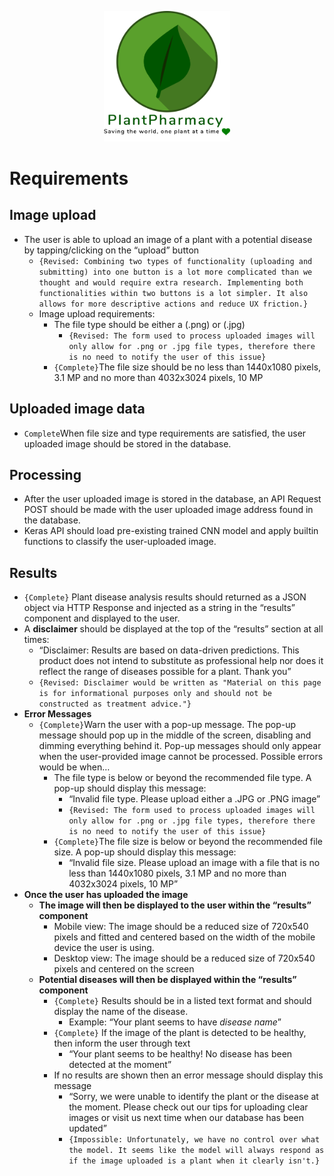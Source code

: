 <p align="center">
    <img src="../PPorg/Images/logo.png" width="40%">
</p>

# Requirements

## Image upload
- The user is able to upload an image of a plant with a potential disease by tapping/clicking on the “upload” button
    - ``{Revised: Combining two types of functionality (uploading and submitting) into one button is a lot more complicated than we thought and would require extra research. Implementing both functionalities within two buttons is a lot simpler. It also allows for more descriptive actions and reduce UX friction.}``
    - Image upload requirements:
        - The file type should be either a (.png) or (.jpg)
            - ``{Revised: The form used to process uploaded images will only allow for .png or .jpg file types, therefore there is no need to notify the user of this issue}``
        - ``{Complete}``The file size should be no less than 1440x1080 pixels, 3.1 MP and no more than 4032x3024 pixels, 10 MP

## Uploaded image data
- ``Complete``When file size and type requirements are satisfied, the user uploaded image should be stored in the database.

## Processing
- After the user uploaded image is stored in the database,  an API Request POST should be made with the user uploaded image address found in the database.
- Keras API should load pre-existing trained CNN model and apply builtin functions to classify the user-uploaded image.

## Results
- ``{Complete}`` Plant disease analysis results should returned as a JSON object via HTTP Response and injected as a string in the “results” component and displayed to the user.
- A __disclaimer__ should be displayed at the top of the “results” section at all times:
    - “Disclaimer: Results are based on data-driven predictions. This product does not intend to substitute as professional help nor does it reflect the range of diseases possible for a plant. Thank you”
    - ``{Revised: Disclaimer would be written as "Material on this page is for informational purposes only and should not be constructed as treatment advice."}``
- __Error Messages__
    - ``{Complete}``Warn the user with a pop-up message. The pop-up message should pop up in the middle of the screen, disabling and dimming everything behind it. Pop-up messages should only appear when the user-provided image cannot be processed. Possible errors would be when…
        - The file type is below or beyond the recommended file type. A pop-up should display this message: 
            - “Invalid file type. Please upload either a .JPG or .PNG image”
            - ``{Revised: The form used to process uploaded images will only allow for .png or .jpg file types, therefore there is no need to notify the user of this issue}``
        - ``{Complete}``The file size is below or beyond the recommended file size. A pop-up should display this message: 
            - “Invalid file size. Please upload an image with a file that is no less than 1440x1080 pixels, 3.1 MP and no more than 4032x3024 pixels, 10 MP”
- __Once the user has uploaded the image__
    - __The image will then be displayed to the user within the “results” component__
        - Mobile view: The image should be a reduced size of 720x540 pixels and fitted and centered based on the width of the mobile device the user is using. 
        - Desktop view: The image should be a reduced size of 720x540 pixels and centered on the screen 
    - __Potential diseases will then be displayed within the “results” component__
        - ``{Complete}`` Results should be in a listed text format and should display the name of the disease.
            - Example: “Your plant seems to have _disease name_”
        -  ``{Complete}`` If the image of the plant is detected to be healthy, then inform the user through text
            - “Your plant seems to be healthy! No disease has been detected at the moment”
        - If no results are shown then an error message should display this message
            - “Sorry, we were unable to identify the plant or the disease at the moment. Please check out our tips for uploading clear images or visit us next time when our database has been updated”
            - ``{Impossible: Unfortunately, we have no control over what the model. It seems like the model will always respond as if the image uploaded is a plant when it clearly isn't.}``

